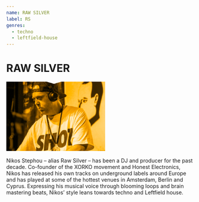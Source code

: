 ```yaml
---
name: RAW SILVER
label: RS
genres:
  - techno
  - leftfield-house
---
```


# RAW SILVER

![](./assets/images/_sample.png)

Nikos Stephou – alias Raw Silver – has been a DJ and producer for the past decade. Co-founder of the XORKO movement and Honest Electronics, Nikos has released his own tracks on underground labels around Europe and has played at some of the hottest venues in Amsterdam, Berlin and Cyprus. Expressing his musical voice through blooming loops and brain mastering beats, Nikos’ style leans towards techno and Leftfield house.
